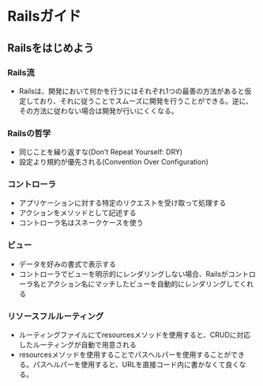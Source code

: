 # Railsガイド

## Railsをはじめよう

### Rails流
- Railsは、開発において何かを行うにはそれぞれ1つの最善の方法があると仮定しており、それに従うことでスムーズに開発を行うことができる。逆に、その方法に従わない場合は開発が行いにくくなる。

### Railsの哲学
- 同じことを繰り返すな(Don't Repeat Yourself: DRY)
- 設定より規約が優先される(Convention Over Configuration)

### コントローラ
- アプリケーションに対する特定のリクエストを受け取って処理する  
- アクションをメソッドとして記述する  
- コントローラ名はスネークケースを使う

### ビュー
- データを好みの書式で表示する  
- コントローラでビューを明示的にレンダリングしない場合、Railsがコントローラ名とアクション名にマッチしたビューを自動的にレンダリングしてくれる  

### リソースフルルーティング
- ルーティングファイルにてresourcesメソッドを使用すると、CRUDに対応したルーティングが自動で用意される
- resourcesメソッドを使用することでパスヘルパーを使用することができる。パスヘルパーを使用すると、URLを直接コード内に書かなくて良くなる。

